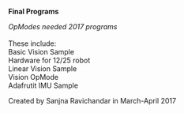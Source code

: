 <b>Final Programs</b>

<i>OpModes needed 2017 programs</i>
<br>
<br>
These include: <br>
  Basic Vision Sample <br>
  Hardware for 12/25 robot<br>
  Linear Vision Sample <br>
  Vision OpMode <br>
  Adafrutit IMU Sample <br>

Created by Sanjna Ravichandar in March-April 2017
